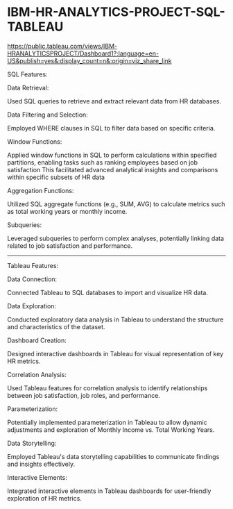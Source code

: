 # IBM-HR-ANALYTICS-PROJECT-SQL-TABLEAU

https://public.tableau.com/views/IBM-HRANALYTICSPROJECT/Dashboard1?:language=en-US&publish=yes&:display_count=n&:origin=viz_share_link

SQL Features:

Data Retrieval:

Used SQL queries to retrieve and extract relevant data from HR databases.

Data Filtering and Selection:

Employed WHERE clauses in SQL to filter data based on specific criteria.

Window Functions:

Applied window functions in SQL to perform calculations within specified partitions, enabling tasks such as ranking employees based on job satisfaction This facilitated advanced analytical insights and comparisons within specific subsets of HR data

Aggregation Functions:

Utilized SQL aggregate functions (e.g., SUM, AVG) to calculate metrics such as total working years or monthly income.

Subqueries:

Leveraged subqueries to perform complex analyses, potentially linking data related to job satisfaction and performance.

--------------------------------------------------------------------------------------------------------------------------------------------------------

Tableau Features:

Data Connection:

Connected Tableau to SQL databases to import and visualize HR data.

Data Exploration:

Conducted exploratory data analysis in Tableau to understand the structure and characteristics of the dataset.

Dashboard Creation:

Designed interactive dashboards in Tableau for visual representation of key HR metrics.

Correlation Analysis:

Used Tableau features for correlation analysis to identify relationships between job satisfaction, job roles, and performance.

Parameterization:

Potentially implemented parameterization in Tableau to allow dynamic adjustments and exploration of Monthly Income vs. Total Working Years.

Data Storytelling:

Employed Tableau's data storytelling capabilities to communicate findings and insights effectively.

Interactive Elements:

Integrated interactive elements in Tableau dashboards for user-friendly exploration of HR metrics.
